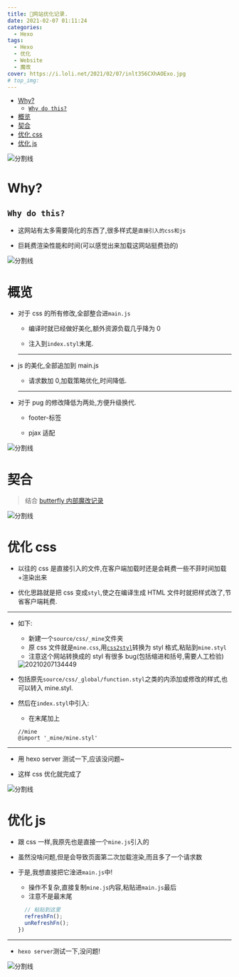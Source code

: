 ```yaml
---
title: 🚀网站优化记录.
date: 2021-02-07 01:11:24
categories:
  - Hexo
tags:
  - Hexo
  - 优化
  - Website
  - 魔改
cover: https://i.loli.net/2021/02/07/inlt356CXhAOExo.jpg
# top_img:
---
```


<!--
 * @?: *********************************************************************
 * @Author: Weidows
 * @Date: 2021-02-07 01:11:24
 * @LastEditors: Weidows
 * @LastEditTime: 2021-02-13 17:06:52
 * @FilePath: \Weidowsd:\Game\Github\Blog-private\source\_posts\Hexo\optimize.md
 * @Description:
 * @!: *********************************************************************
-->

- [Why?](#why)
  - [`Why do this?`](#why-do-this)
- [概览](#概览)
- [契合](#契合)
- [优化 css](#优化-css)
- [优化 js](#优化-js)

![分割线](https://cdn.jsdelivr.net/gh/Weidows/Images@master/img/divider.png)

# Why?

## `Why do this?`

- 这网站有太多需要简化的东西了,很多样式是`直接引入的css和js`

- 巨耗费渲染性能和时间(可以感觉出来加载这网站挺费劲的)

![分割线](https://cdn.jsdelivr.net/gh/Weidows/Images@master/img/divider.png)

# 概览

- 对于 css 的所有修改,全部整合进`main.js`

  - 编译时就已经做好美化,额外资源负载几乎降为 0

  - 注入到`index.styl`末尾.

  ***

- js 的美化,全部追加到 main.js

  - 请求数加 0,加载策略优化,时间降低.

  ***

- 对于 pug 的修改降低为两处,方便升级换代.

  - footer-标签

  - pjax 适配

![分割线](https://cdn.jsdelivr.net/gh/Weidows/Images@master/img/divider.png)

# 契合

> 结合 [butterfly 内部魔改记录](./butterfly_modify)

![分割线](https://cdn.jsdelivr.net/gh/Weidows/Images@master/img/divider.png)

# 优化 css

- 以往的 css 是直接引入的文件,在客户端加载时还是会耗费一些不菲时间加载+渲染出来

- 优化思路就是把 css 变成`styl`,使之在编译生成 HTML 文件时就把样式改了,节省客户端耗费.

---

- 如下:

  - 新建一个`source/css/_mine`文件夹
  - 原 css 文件就是`mine.css`,用[`css2styl`](https://html5beta.com/tools/css2stylus.html)转换为 styl 格式,粘贴到`mine.styl`
  - 注意这个网站转换成的 styl 有很多 bug(包括缩进和括号,需要人工检验)

  <img src="https://i.loli.net/2021/02/07/2C7cgeEIQNr3qLu.png" alt="20210207134449" />

- 包括原先`source/css/_global/function.styl`之类的内添加或修改的样式,也可以转入 mine.styl.

- 然后在`index.styl`中引入:

  - 在末尾加上

  ```styl
  //mine
  @import '_mine/mine.styl'
  ```

---

- 用 hexo server 测试一下,应该没问题~

- 这样 css 优化就完成了

![分割线](https://cdn.jsdelivr.net/gh/Weidows/Images@master/img/divider.png)

# 优化 js

- 跟 css 一样,我原先也是直接一个`mine.js`引入的

- 虽然没啥问题,但是会导致页面第二次加载渲染,而且多了一个请求数

- 于是,我想直接把它淦进`main.js`中!

  - 操作不复杂,直接复制`mine.js`内容,粘贴进`main.js`最后
  - 注意不是最末尾

  ```js
    // 粘贴到这里
    refreshFn();
    unRefreshFn();
  })
  ```

---

- `hexo server`测试一下,没问题!

![分割线](https://cdn.jsdelivr.net/gh/Weidows/Images@master/img/divider.png)
